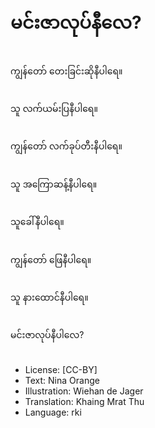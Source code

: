 # မင်းဇာလုပ်နီလေ?

##
ကျွန်တော် တေးခြင်းဆိုနီပါရေ။

##
သူ လက်ယမ်းပြနီပါရေ။

##
ကျွန်တော် လက်ခုပ်တီးနီပါရေ။

##
သူ အကြောဆန့်နီပါရေ။

##
သူခေါ်နီပါရေ။

##
ကျွန်တော် ဖြေနီပါရေ။

##
သူ နားထောင်နီပါရေ။

##
မင်းဇာလုပ်နီပါလေ?

##
* License: [CC-BY]
* Text: Nina Orange
* Illustration: Wiehan de Jager
* Translation: Khaing Mrat Thu
* Language: rki

